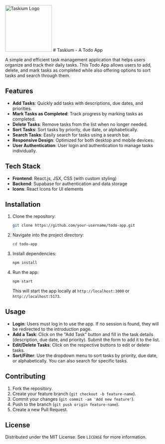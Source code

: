<img src="https://github.com/user-attachments/assets/28dc6a91-bb44-4943-b70a-cd68e5783ccf" width="150" alt="Taskium Logo" />
# Taskium - A Todo App

A simple and efficient task management application that helps users organize and track their daily tasks. This Todo App allows users to add, delete, and mark tasks as completed while also offering options to sort tasks and search through them.

## Features

- **Add Tasks**: Quickly add tasks with descriptions, due dates, and priorities.
- **Mark Tasks as Completed**: Track progress by marking tasks as completed.
- **Delete Tasks**: Remove tasks from the list when no longer needed.
- **Sort Tasks**: Sort tasks by priority, due date, or alphabetically.
- **Search Tasks**: Easily search for tasks using a search bar.
- **Responsive Design**: Optimized for both desktop and mobile devices.
- **User Authentication**: User login and authentication to manage tasks individually.

## Tech Stack

- **Frontend**: React.js, JSX, CSS (with custom styling)
- **Backend**: Supabase for authentication and data storage
- **Icons**: React Icons for UI elements

## Installation

1. Clone the repository:
    ```bash
    git clone https://github.com/your-username/todo-app.git
    ```

2. Navigate into the project directory:
    ```bash
    cd todo-app
    ```

3. Install dependencies:
    ```bash
    npm install
    ```

4. Run the app:
    ```bash
    npm start
    ```
    This will start the app locally at `http://localhost:3000` or `http://localhost:5173`.

## Usage

- **Login**: Users must log in to use the app. If no session is found, they will be redirected to the introduction page.
- **Add a Task**: Click on the "Add Task" button and fill in the task details (description, due date, and priority). Submit the form to add it to the list.
- **Edit/Delete Tasks**: Click on the respective buttons to edit or delete tasks.
- **Sort/Filter**: Use the dropdown menu to sort tasks by priority, due date, or alphabetically. You can also search for specific tasks.

## Contributing

1. Fork the repository.
2. Create your feature branch (`git checkout -b feature-name`).
3. Commit your changes (`git commit -am 'Add new feature'`).
4. Push to the branch (`git push origin feature-name`).
5. Create a new Pull Request.

## License

Distributed under the MIT License. See `LICENSE` for more information.
